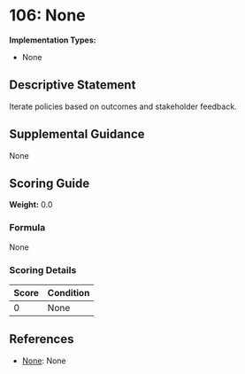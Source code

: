 # 106: None

**Implementation Types:**
- None

## Descriptive Statement

Iterate policies based on outcomes and stakeholder feedback.

## Supplemental Guidance

None

## Scoring Guide

**Weight:** 0.0

### Formula

None

### Scoring Details

| Score | Condition |
| ----- | --------- |
| 0 | None |

## References

- [None](None): None

